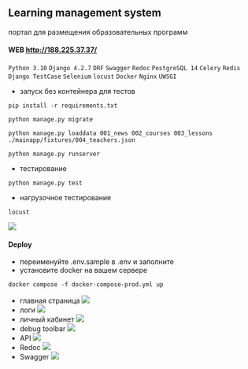 ## Learning management system
портал для размещения образовательных программ

#### WEB http://188.225.37.37/

`Python 3.10` `Django 4.2.7` `DRF` `Swagger` `Redoc` `PostgreSQL 14` `Celery` `Redis` `Django TestCase` `Selenium` 
`locust` `Docker` `Nginx` `UWSGI`

* запуск без контейнера для тестов
```commandline
pip install -r requirements.txt
```
```commandline
python manage.py migrate
```
```commandline
python manage.py loaddata 001_news 002_courses 003_lessons ./mainapp/fixtures/004_teachers.json
```
```commandline
python manage.py runserver
```
* тестирование
```angular2html
python manage.py test
```
* нагрузочное тестирование
```angular2html
locust
```
![](https://raw.githubusercontent.com/rublock/ed_portal/main/app/static/img/locust.PNG)

#### Deploy
* переименуйте .env.sample в .env и заполните
* установите docker на вашем сервере
```html
docker compose -f docker-compose-prod.yml up
```
* главная страница
![](https://raw.githubusercontent.com/rublock/ed_portal/main/app/static/img/main_page.PNG)
* логи
![](https://raw.githubusercontent.com/rublock/ed_portal/main/app/static/img/logs.PNG)
* личный кабинет
![](https://raw.githubusercontent.com/rublock/ed_portal/main/app/static/img/profile.PNG)
* debug toolbar
![](https://raw.githubusercontent.com/rublock/ed_portal/main/app/static/img/toolbar.PNG)
* API
![](https://github.com/rublock/ed_portal/blob/main/app/static/img/api.png)
* Redoc
![](https://github.com/rublock/ed_portal/blob/main/app/static/img/redoc.png)
* Swagger
![](https://github.com/rublock/ed_portal/blob/main/app/static/img/swagger.png)
